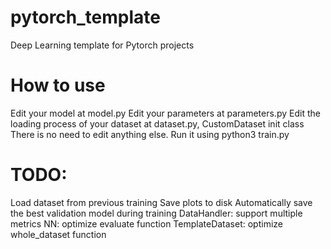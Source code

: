 # pytorch_template

Deep Learning template for Pytorch projects

# How to use

Edit your model at model.py
Edit your parameters at parameters.py
Edit the loading process of your dataset at dataset.py, CustomDataset init class
There is no need to edit anything else.
Run it using python3 train.py

# TODO:

Load dataset from previous training
Save plots to disk
Automatically save the best validation model during training
DataHandler: support multiple metrics
NN: optimize evaluate function
TemplateDataset: optimize whole_dataset function
